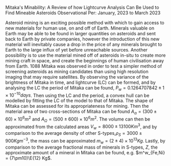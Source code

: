 Mitaka's Minability: A Review of how Lightcurve Analysis Can Be Used to Find Mineable Asteroids
Observational Per: January, 2023 to March 2023

Asteroid mining is an exciting possible method with which to gain access to new materials for human use, on and off of Earth.
Minerals valuable on Earth may be able to be found in larger quantities on asteroids and sent back to Earth by private companies, however the introduction of this new material will inevitably cause a drop in the price of any minerals brought to Earth to the large influx of yet before unreachable sources.
Another possibility is to use the material mined off of asteroids in-situ to create more mining craft in space, and create the beginnings of human civilisation away from Earth.
1088 Mitaka was observed in order to test a simpler method of screening asteroids as mining candidates than using high resolution imaging that may require satellites.
By observing the variance of the brightness of Mitaka in time, and lightcurve (LC) can be formed, and by analysing the LC the period of Mitaka can be found, $P_w = 0.1264707842 \pm 1\times10^{-10}days$.
Then using the LC and the period, a convex hull can be modelled by fitting the LC of the model to that of Mitaka.
The shape of Mitaka can be assessed for its appropriateness for mining.
Then the material area of two cross-sections of Mitaka can be found $A_\alpha=(300 \pm 60)\times10^6 m^2$ and $A_\Omega = (500\pm 600)\times10^6 m^2$.
The volume can then be approximated from the calculated areas $V_w = 8000 \pm 13100 Km^3$, and by comparison to the average density of other S-types,$\rho_S = 3000 \pm 900 Kg m^{-3}$, the mass can be approximated $m_w = (2 \pm 4)\times10^{13} Kg$.
Lastly, by comparison to the average fractional mass of minerals in S-types, $Z$, the approximate amount of a mineral in Mitaka can be found, e.g.
$m^w_{Fe,Ni} = (7\pm10)\E{12} Kg$.
